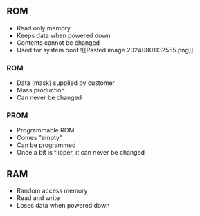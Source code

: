 ## ROM
- Read only memory
- Keeps data when powered down
- Contents cannot be changed
- Used for system boot
![[Pasted image 20240801132555.png]]
### ROM
- Data (mask) supplied by customer
- Mass production
- Can never be changed
### PROM
- Programmable ROM
- Comes "empty"
- Can be programmed
- Once a bit is flipper, it can never be changed

## RAM
- Random access memory
- Read and write
- Loses data when powered down

